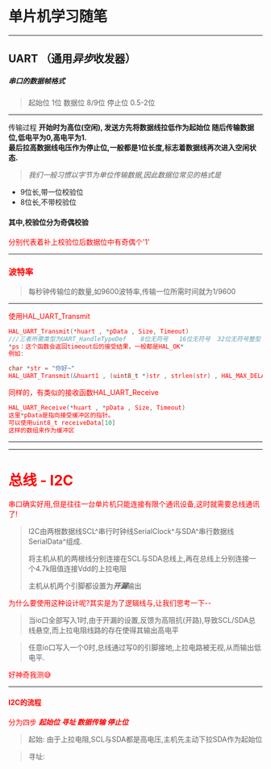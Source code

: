 # 单片机学习随笔
---
## UART  （通用*异步*收发器）

##### 串口的数据帧格式
> 起始位 1位
> 数据位 8/9位
> 停止位 0.5-2位
---
传输过程
**开始时为高位(空闲),
发送方先将数据线拉低作为起始位	随后传输数据位,低电平为0,高电平为1.	
最后拉高数据线电压作为停止位,一般都是1位长度,标志着数据线再次进入空闲状态.**
>*我们一般习惯以字节为单位传输数据,因此数据位常见的格式是*
- 9位长,带一位校验位
- 8位长,不带校验位
#### 其中,校验位分为奇偶校验
<font color=red>分别代表着补上校验位后数据位中有奇偶个'1'


----
### 波特率
>每秒钟传输位的数量,如9600波特率,传输一位所需时间就为1/9600

----
使用HAL_UART_Transmit
```c
HAL_UART_Transmit(*huart , *pData , Size, Timeout)
///三者所需类型为UART_HandleTypeDef	8位无符号	16位无符号	32位无符号整型
*ps：这个函数会返回timeout后的接受结果，一般都是HAL_OK*
例如:

char *str = "你好~"
HAL_UART_Transmit(&huart1 , (uint8_t *)str , strlen(str) , HAL_MAX_DELAY);
```
 同样的，有类似的接收函数HAL_UART_Receive
 ```c
HAL_UART_Receive(*huart , *pData , Size, Timeout)
这里*pData是指向接受缓冲区的指针。
可以使用uint8_t receiveData[10]
这样的数组来作为缓冲区
```
----
---

# 总线 -  I2C
串口确实好用,但是往往一台单片机只能连接有限个通讯设备,这时就需要总线通讯了!
>I2C由两根数据线SCL^串行时钟线SerialClock^与SDA^串行数据线SerialData^组成.
>
>将主机从机的两根线分别连接在SCL与SDA总线上,再在总线上分别连接一个4.7k阻值连接Vdd的上拉电阻
>
>主机从机两个引脚都设置为***开漏***输出

为什么要使用这种设计呢?其实是为了逻辑线与,让我们思考一下--
>当io口全部写入1时,由于开漏的设置,反馈为高阻抗(开路),导致SCL/SDA总线悬空,而上拉电阻线路的存在使得其输出高电平

>任意io口写入一个0时,总线通过写0的引脚接地,上拉电路被无视,从而输出低电平.

好神奇我测:sweat_smile:

---
#### I2C的流程
分为四步 ***起始位 寻址 数据传输 停止位***
>起始:	由于上拉电阻,SCL与SDA都是高电压,主机先主动下拉SDA作为起始位

>寻址:	
<!--stackedit_data:
eyJoaXN0b3J5IjpbLTk3MTU0MzQ2NCwtOTYxNzg2NDgyLC0xMz
g0MjY0NDk2LDgwNjQ0MjExMiwxNTA0MTE4NTAyLC0xOTk0NjA5
ODAsLTExNzM4NjQ2NjddfQ==
-->